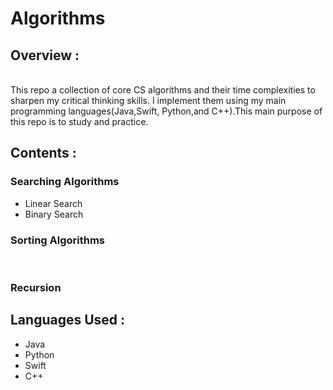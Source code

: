 # Algorithms</br>

## Overview : 
</br>
This repo a collection of core CS algorithms and their time complexities to sharpen my critical thinking skills. I implement them using my main programming languages(Java,Swift, Python,and C++).This main purpose of this repo is to study and practice.

## Contents : </br>

### Searching Algorithms

* Linear Search 
* Binary Search


### Sorting Algorithms

</br>

### Recursion

## Languages Used : 

* Java
* Python
* Swift
* C++

